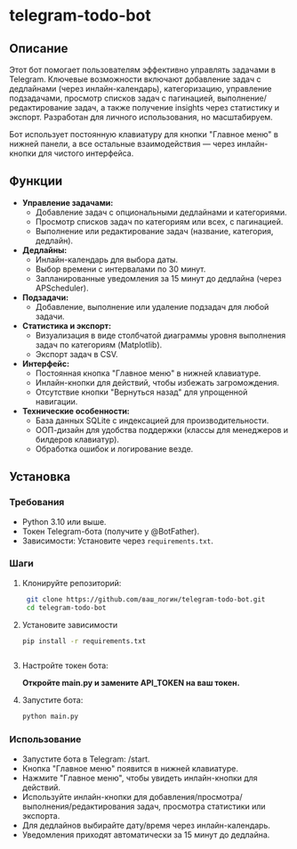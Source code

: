 # telegram-todo-bot
## Описание

Этот бот помогает пользователям эффективно управлять задачами в Telegram. Ключевые возможности включают добавление задач с дедлайнами (через инлайн-календарь), категоризацию, управление подзадачами, просмотр списков задач с пагинацией, выполнение/редактирование задач, а также получение insights через статистику и экспорт. Разработан для личного использования, но масштабируем.

Бот использует постоянную клавиатуру для кнопки "Главное меню" в нижней панели, а все остальные взаимодействия — через инлайн-кнопки для чистого интерфейса.

## Функции

- **Управление задачами:**
  - Добавление задач с опциональными дедлайнами и категориями.
  - Просмотр списков задач по категориям или всех, с пагинацией.
  - Выполнение или редактирование задач (название, категория, дедлайн).
- **Дедлайны:**
  - Инлайн-календарь для выбора даты.
  - Выбор времени с интервалами по 30 минут.
  - Запланированные уведомления за 15 минут до дедлайна (через APScheduler).
- **Подзадачи:**
  - Добавление, выполнение или удаление подзадач для любой задачи.
- **Статистика и экспорт:**
  - Визуализация в виде столбчатой диаграммы уровня выполнения задач по категориям (Matplotlib).
  - Экспорт задач в CSV.
- **Интерфейс:**
  - Постоянная кнопка "Главное меню" в нижней клавиатуре.
  - Инлайн-кнопки для действий, чтобы избежать загромождения.
  - Отсутствие кнопки "Вернуться назад" для упрощенной навигации.
- **Технические особенности:**
  - База данных SQLite с индексацией для производительности.
  - ООП-дизайн для удобства поддержки (классы для менеджеров и билдеров клавиатур).
  - Обработка ошибок и логирование везде.

## Установка

### Требования

- Python 3.10 или выше.
- Токен Telegram-бота (получите у @BotFather).
- Зависимости: Установите через `requirements.txt`.

### Шаги

1. Клонируйте репозиторий:

   ```bash
    git clone https://github.com/ваш_логин/telegram-todo-bot.git
    cd telegram-todo-bot


2. Установите зависимости
     ```bash
     pip install -r requirements.txt
    


4. Настройте токен бота:

     **Откройте main.py и замените API_TOKEN на ваш токен.**


3. Запустите бота:
    ```bash
    python main.py

  ### Использование
- Запустите бота в Telegram: /start.
- Кнопка "Главное меню" появится в нижней клавиатуре.
- Нажмите "Главное меню", чтобы увидеть инлайн-кнопки для действий.
- Используйте инлайн-кнопки для добавления/просмотра/выполнения/редактирования задач, просмотра статистики или экспорта.
- Для дедлайнов выбирайте дату/время через инлайн-календарь.
- Уведомления приходят автоматически за 15 минут до дедлайна.
